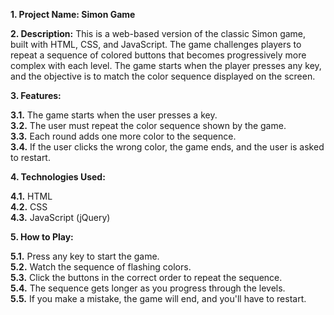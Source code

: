**1. Project Name: Simon Game**

**2. Description:**
This is a web-based version of the classic Simon game, built with HTML, CSS, and JavaScript. The game challenges players to repeat a sequence of colored buttons that becomes progressively more complex with each level. The game starts when the player presses any key, and the objective is to match the color sequence displayed on the screen.

**3. Features:**

**3.1.** The game starts when the user presses a key.  
**3.2.** The user must repeat the color sequence shown by the game.  
**3.3.** Each round adds one more color to the sequence.  
**3.4.** If the user clicks the wrong color, the game ends, and the user is asked to restart.

**4. Technologies Used:**

**4.1.** HTML  
**4.2.** CSS  
**4.3.** JavaScript (jQuery)

**5. How to Play:**

**5.1.** Press any key to start the game.  
**5.2.** Watch the sequence of flashing colors.  
**5.3.** Click the buttons in the correct order to repeat the sequence.  
**5.4.** The sequence gets longer as you progress through the levels.  
**5.5.** If you make a mistake, the game will end, and you'll have to restart.
